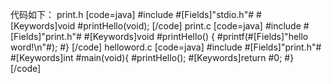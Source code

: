 代码如下：
print.h
[code=java]
#include #[Fields]"stdio.h"#
#[Keywords]void #printHello(void);
[/code]
print.c
[code=java]
#include #[Fields]"print.h"#
#[Keywords]void #printHello()
{
	#printf(#[Fields]"hello word!\n"#);
#}
[/code]
helloword.c
[code=java]
#include #[Fields]"print.h"#
#[Keywords]int #main(void){
	#printHello();
	#[Keywords]return #0;
#}
[/code]